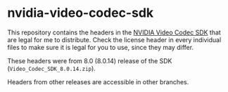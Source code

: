 # nvidia-video-codec-sdk

This repository contains the headers in the [NVIDIA Video Codec
SDK](https://developer.nvidia.com/nvidia-video-codec-sdk) that are legal for me
to distribute. Check the license header in every individual files to make sure
it is legal for you to use, since they may differ.

These headers were from 8.0 (8.0.14) release of the SDK
(`Video_Codec_SDK_8.0.14.zip`).

Headers from other releases are accessible in other branches.
